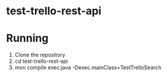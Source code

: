 # test-trello-rest-api
# Running
1. Clone the repository
2. cd test-trello-rest-api
3. mvn compile exec:java -Dexec.mainClass=TestTrelloSearch
